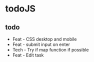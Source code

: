 # todoJS

## todo

<ul>
    <li>Feat - CSS desktop and mobile</li>
    <li>Feat - submit input on enter </li>
    <li>Tech - Try if map function if possible</li>
    <li>Feat - Edit task</li>
</ul>
